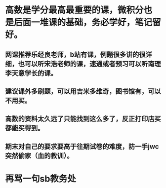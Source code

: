 # 高数是学分最高**最重要**的课，微积分也是后面一堆课的基础，务必学好，笔记留好。
## 网课推荐乐经良老师，b站有课，例题很多讲的很详细，也可以听宋浩老师的课，速通或者预习可以听南理李天意学长的课。
## 建议课外多刷题，可以用吉米多维奇，图书馆有，可以不用买。
## 高数的资料太久远了只能找到这么多了，反正打印店买都能买得到。
## 期末对自己的要求要高于往期试卷的难度，防一手jwc突然偷家（血的教训）。
# 再骂一句sb教务处